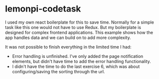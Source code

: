 # lemonpi-codetask

I used my own react boilerplate for this to save time.
Normally for a simple task like this one would not have to use Redux.
But my boilerplate is designed for complex frontend applications.
This example shows how the app handles data and we can build on to add more complexity.

It was not possible to finish everything in the limited time I had:

- Error handling is unfinished. I've only added the page notification elements, but didn't have time to add the error handling functionality.
- I didn't have the time to do the last exercise 6, which was about configuring/saving the sorting through the url.

